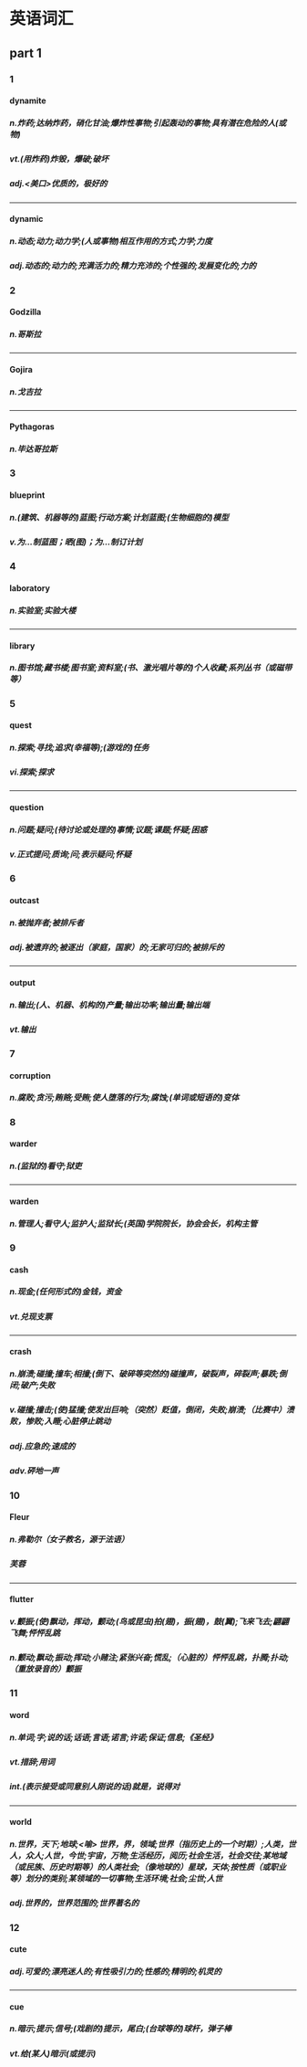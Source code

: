 # 英语词汇

## part 1

### 1
#### dynamite
##### n.炸药;达纳炸药，硝化甘油;爆炸性事物;引起轰动的事物;具有潜在危险的人(或物)
##### vt.(用炸药)炸毁，爆破;破坏
##### adj.<美口>优质的，极好的
---
#### dynamic
##### n.动态;动力;动力学;(人或事物)相互作用的方式;力学;力度
##### adj.动态的;动力的;充满活力的;精力充沛的;个性强的;发展变化的;力的

### 2
#### Godzilla
##### n.哥斯拉
---
#### Gojira
##### n.戈吉拉
---
#### Pythagoras
##### n.毕达哥拉斯

### 3
#### blueprint
##### n.(建筑、机器等的)蓝图;行动方案;计划蓝图;(生物细胞的)模型
##### v.为…制蓝图；晒(图)；为…制订计划

### 4
#### laboratory
##### n.实验室;实验大楼
---
#### library
##### n.图书馆;藏书楼;图书室;资料室;(书、激光唱片等的)个人收藏;系列丛书（或磁带等）

### 5
#### quest
##### n.探索;寻找;追求(幸福等);(游戏的)任务
##### vi.探索;探求
---
#### question
##### n.问题;疑问;(待讨论或处理的)事情;议题;课题;怀疑;困惑
##### v.正式提问;质询;问;表示疑问;怀疑

### 6
#### outcast
##### n.被抛弃者;被排斥者
##### adj.被遗弃的;被逐出（家庭，国家）的;无家可归的;被排斥的
---
#### output
##### n.输出;(人、机器、机构的)产量;输出功率;输出量;输出端
##### vt.输出

### 7
#### corruption
##### n.腐败;贪污;贿赂;受贿;使人堕落的行为;腐蚀;(单词或短语的)变体

### 8
#### warder
##### n.(监狱的)看守;狱吏
---
#### warden
##### n.管理人;看守人;监护人;监狱长;(英国)学院院长，协会会长，机构主管

### 9
#### cash
##### n.现金;(任何形式的)金钱，资金
##### vt.兑现支票
---
#### crash
##### n.崩溃;碰撞;撞车;相撞;(倒下、破碎等突然的)碰撞声，破裂声，碎裂声;暴跌;倒闭;破产;失败
##### v.碰撞;撞击;(使)猛撞;使发出巨响;（突然）贬值，倒闭，失败;崩溃;（比赛中）溃败，惨败;入睡;心脏停止跳动
##### adj.应急的;速成的
##### adv.砰地一声

### 10
#### Fleur
##### n.弗勒尔（女子教名，源于法语）
##### 芙蓉
---
#### flutter
##### v.颤振;(使)飘动，挥动，颤动;(鸟或昆虫)拍(翅)，振(翅)，鼓(翼);飞来飞去;翩翩飞舞;怦怦乱跳
##### n.颤动;飘动;振动;挥动;小赌注;紧张兴奋;慌乱;（心脏的）怦怦乱跳，扑腾;扑动;（重放录音的）颤振

### 11
#### word
##### n.单词;字;说的话;话语;言语;诺言;许诺;保证;信息;《圣经》
##### vt.措辞;用词
##### int.(表示接受或同意别人刚说的话)就是，说得对
---
#### world
##### n.世界，天下;地球;<喻> 世界，界，领域;世界（指历史上的一个时期）;人类，世人，众人;人世，今世;宇宙，万物;生活经历，阅历;社会生活，社会交往;某地域（或民族、历史时期等）的人类社会;（像地球的）星球，天体;按性质（或职业等）划分的类别;某领域的一切事物;生活环境;社会;尘世;人世
##### adj.世界的，世界范围的;世界著名的

### 12
#### cute
##### adj.可爱的;漂亮迷人的;有性吸引力的;性感的;精明的;机灵的
---
#### cue
##### n.暗示;提示;信号;(戏剧的)提示，尾白;(台球等的)球杆，弹子棒
##### vt.给(某人)暗示(或提示)